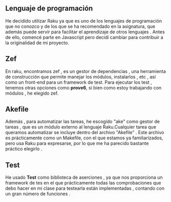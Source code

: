 
## Lenguaje de programación 
He decidido utilizar Raku ya que es uno de los lenguajes de programación que no conozco y de los que se ha recomendado en la asignatura, que además puede servir para facilitar el aprendizaje de otros lenguajes . Antes de ello, comencé parte en Javascript pero decidí cambiar para contribuir a la originalidad de mi proyecto.

## Zef
En raku, encontramos zef , es un gestor de dependencias , una herramienta de construcción que permite manejar los módulos, instalarlos , etc , así como un front-end para un framework de test. Para ejecutar los test , tenemos otras opciones como **prove6**, si bien como estoy trabajando con módulos , he elegido zef.

## Akefile
Además , para automatizar las tareas, he escogido "ake" como gestor de tareas , que es un módulo externo al lenguaje Raku.Cualquier tarea que queramos automatizar se incluye dentro del archivo "Akefile" .
Este archivo es prácticamente como un Makefile, con el que estamos ya familiarizados, pero usa Raku para expresarse, por lo que me ha parecido bastante práctico elegirlo .

## Test
He usado **Test** como biblioteca de aserciones , ya que nos proporciona un framework de tes en el que  prácticamente todas las comprobaciones que debo hacer en mi clase para testearla están implementadas , contando con un gran número de funciones . 
